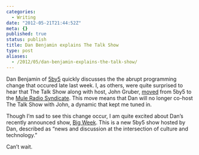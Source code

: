 ```yaml
---
categories:
  - Writing
date: "2012-05-21T21:44:52Z"
meta: {}
published: true
status: publish
title: Dan Benjamin explains The Talk Show
type: post
aliases:
  - /2012/05/dan-benjamin-explains-the-talk-show/
---
```

<p>Dan Benjamin of <a href="http://www.5by5.tv">5by5</a> quickly discusses the the abrupt programming change that occured late last week. I, as others, were quite surprised to hear that The Talk Show along with host, John Gruber, <a href="http://daringfireball.net/linked/2012/05/18/the-talk-show">moved</a> from 5by5 to the <a href="http://muleradio.net/thetalkshow/">Mule Radio Syndicate</a>. This move means that Dan will no longer co-host The Talk Show with John, a dynamic that kept me tuned in.</p>
<p>Though I’m sad to see this change occur, I am quite excited about Dan’s recently announced show, <a href="http://5by5.tv/bigweek">Big Week</a>. This is a new 5by5 show hosted by Dan, described as “news and discussion at the intersection of culture and technology.”</p>
<p>Can’t wait.</p>
